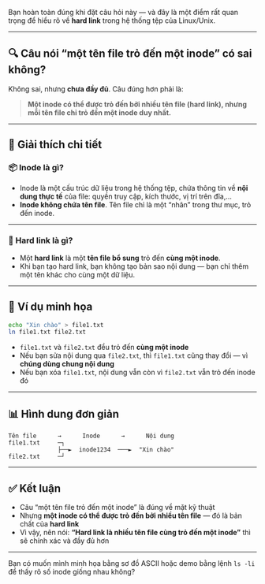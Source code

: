 Bạn hoàn toàn đúng khi đặt câu hỏi này — và đây là một điểm rất quan trọng để hiểu rõ về **hard link** trong hệ thống tệp của Linux/Unix.

---

## 🔍 Câu nói “một tên file trỏ đến một inode” có sai không?

Không sai, nhưng **chưa đầy đủ**. Câu đúng hơn phải là:

> **Một inode có thể được trỏ đến bởi nhiều tên file (hard link), nhưng mỗi tên file chỉ trỏ đến một inode duy nhất.**

---

## 🧠 Giải thích chi tiết

### 📦 Inode là gì?

- Inode là một cấu trúc dữ liệu trong hệ thống tệp, chứa thông tin về **nội dung thực tế** của file: quyền truy cập, kích thước, vị trí trên đĩa,...
- **Inode không chứa tên file**. Tên file chỉ là một “nhãn” trong thư mục, trỏ đến inode.

---

### 🔗 Hard link là gì?

- Một **hard link** là một **tên file bổ sung** trỏ đến **cùng một inode**.
- Khi bạn tạo hard link, bạn không tạo bản sao nội dung — bạn chỉ thêm một tên khác cho cùng một dữ liệu.

---

## 🧩 Ví dụ minh họa

```bash
echo "Xin chào" > file1.txt
ln file1.txt file2.txt
```

- `file1.txt` và `file2.txt` đều trỏ đến **cùng một inode**
- Nếu bạn sửa nội dung qua `file2.txt`, thì `file1.txt` cũng thay đổi — vì **chúng dùng chung nội dung**
- Nếu bạn xóa `file1.txt`, nội dung vẫn còn vì `file2.txt` vẫn trỏ đến inode đó

---

## 📊 Hình dung đơn giản

```
Tên file      →      Inode      →      Nội dung
file1.txt     ─┐
              ├──►  inode1234  ───►  "Xin chào"
file2.txt     ─┘
```

---

## ✅ Kết luận

- Câu “một tên file trỏ đến một inode” là đúng về mặt kỹ thuật
- Nhưng **một inode có thể được trỏ đến bởi nhiều tên file** — đó là bản chất của **hard link**
- Vì vậy, nên nói: **“Hard link là nhiều tên file cùng trỏ đến một inode”** thì sẽ chính xác và đầy đủ hơn

---

Bạn có muốn mình minh họa bằng sơ đồ ASCII hoặc demo bằng lệnh `ls -li` để thấy rõ số inode giống nhau không?
